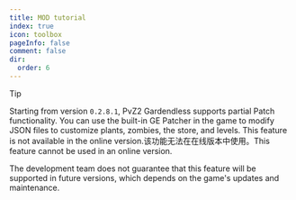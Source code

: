 ```yaml
---
title: MOD tutorial
index: true
icon: toolbox
pageInfo: false
comment: false
dir:
  order: 6
---
```


<script>
import { onMounted } from 'vue'
onMounted(() => {
  (window.adsbygoogle = window.adsbygoogle || []).push({});
})
</script>

> [!tip]
> Starting from version `0.2.8.1`, PvZ2 Gardendless supports partial Patch functionality. You can use the built-in GE Patcher in the game to modify JSON files to customize plants, zombies, the store, and levels. This feature is not available in the online version.该功能无法在在线版本中使用。This feature cannot be used in an online version.
>
> The development team does not guarantee that this feature will be supported in future versions, which depends on the game's updates and maintenance.

<Catalog />

<ins class="adsbygoogle"
style="display:block"
data-ad-client="ca-pub-7637695321442015"
data-ad-slot="7113006248"
data-ad-format="auto"
data-full-width-responsive="true"> </ins>
